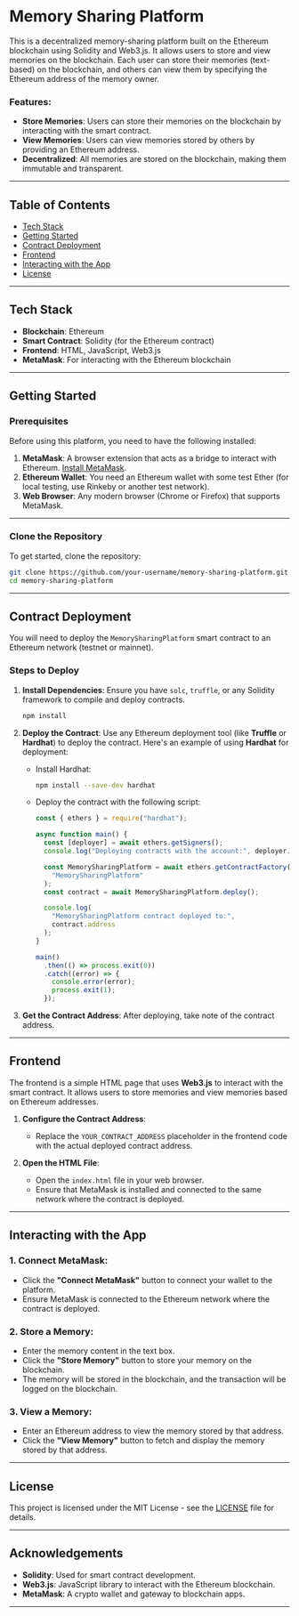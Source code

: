 # Memory Sharing Platform

This is a decentralized memory-sharing platform built on the Ethereum blockchain using Solidity and Web3.js. It allows users to store and view memories on the blockchain. Each user can store their memories (text-based) on the blockchain, and others can view them by specifying the Ethereum address of the memory owner.

### Features:

- **Store Memories**: Users can store their memories on the blockchain by interacting with the smart contract.
- **View Memories**: Users can view memories stored by others by providing an Ethereum address.
- **Decentralized**: All memories are stored on the blockchain, making them immutable and transparent.

---

## Table of Contents

- [Tech Stack](#tech-stack)
- [Getting Started](#getting-started)
- [Contract Deployment](#contract-deployment)
- [Frontend](#frontend)
- [Interacting with the App](#interacting-with-the-app)
- [License](#license)

---

## Tech Stack

- **Blockchain**: Ethereum
- **Smart Contract**: Solidity (for the Ethereum contract)
- **Frontend**: HTML, JavaScript, Web3.js
- **MetaMask**: For interacting with the Ethereum blockchain

---

## Getting Started

### Prerequisites

Before using this platform, you need to have the following installed:

1. **MetaMask**: A browser extension that acts as a bridge to interact with Ethereum. [Install MetaMask](https://metamask.io/).
2. **Ethereum Wallet**: You need an Ethereum wallet with some test Ether (for local testing, use Rinkeby or another test network).
3. **Web Browser**: Any modern browser (Chrome or Firefox) that supports MetaMask.

---

### Clone the Repository

To get started, clone the repository:

```bash
git clone https://github.com/your-username/memory-sharing-platform.git
cd memory-sharing-platform
```

---

## Contract Deployment

You will need to deploy the `MemorySharingPlatform` smart contract to an Ethereum network (testnet or mainnet).

### Steps to Deploy

1. **Install Dependencies**: Ensure you have `solc`, `truffle`, or any Solidity framework to compile and deploy contracts.

   ```bash
   npm install
   ```

2. **Deploy the Contract**:
   Use any Ethereum deployment tool (like **Truffle** or **Hardhat**) to deploy the contract. Here's an example of using **Hardhat** for deployment:

   - Install Hardhat:

     ```bash
     npm install --save-dev hardhat
     ```

   - Deploy the contract with the following script:

     ```javascript
     const { ethers } = require("hardhat");

     async function main() {
       const [deployer] = await ethers.getSigners();
       console.log("Deploying contracts with the account:", deployer.address);

       const MemorySharingPlatform = await ethers.getContractFactory(
         "MemorySharingPlatform"
       );
       const contract = await MemorySharingPlatform.deploy();

       console.log(
         "MemorySharingPlatform contract deployed to:",
         contract.address
       );
     }

     main()
       .then(() => process.exit(0))
       .catch((error) => {
         console.error(error);
         process.exit(1);
       });
     ```

3. **Get the Contract Address**: After deploying, take note of the contract address.

---

## Frontend

The frontend is a simple HTML page that uses **Web3.js** to interact with the smart contract. It allows users to store memories and view memories based on Ethereum addresses.

1. **Configure the Contract Address**:

   - Replace the `YOUR_CONTRACT_ADDRESS` placeholder in the frontend code with the actual deployed contract address.

2. **Open the HTML File**:
   - Open the `index.html` file in your web browser.
   - Ensure that MetaMask is installed and connected to the same network where the contract is deployed.

---

## Interacting with the App

### 1. **Connect MetaMask**:

- Click the **"Connect MetaMask"** button to connect your wallet to the platform.
- Ensure MetaMask is connected to the Ethereum network where the contract is deployed.

### 2. **Store a Memory**:

- Enter the memory content in the text box.
- Click the **"Store Memory"** button to store your memory on the blockchain.
- The memory will be stored in the blockchain, and the transaction will be logged on the blockchain.

### 3. **View a Memory**:

- Enter an Ethereum address to view the memory stored by that address.
- Click the **"View Memory"** button to fetch and display the memory stored by that address.

---

## License

This project is licensed under the MIT License - see the [LICENSE](LICENSE) file for details.

---

## Acknowledgements

- **Solidity**: Used for smart contract development.
- **Web3.js**: JavaScript library to interact with the Ethereum blockchain.
- **MetaMask**: A crypto wallet and gateway to blockchain apps.

---
